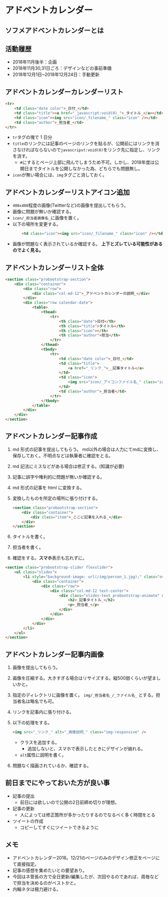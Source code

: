 # アドベントカレンダー

## ソフメアドベントカレンダーとは


## 活動履歴
- 2018年11月後半：企画
- 2018年11月30,31日ごろ：デザインなどの事前準備
- 2018年12月1日~2018年12月24日：手動更新

## アドベントカレンダーカレンダーリスト

```html
<tr>
    <td class="date color">_日付_</td>
    <td class="title"><a href="_javascript:void(0)_">_タイトル_</a></td>
    <td class="icon"><img src="icon/_filename_" class="icon" /></td>
    <td class="author">_担当者_</td>
</tr>
```

-   `tr`タグの塊で 1 日分
-   `title`のリンクには記事のページのリンクを貼るが、公開前にはリンクを消さなければならないので`javascripst:void(0)`をリンク先に指定し、リンクを消す。 
    - `#`にするとページ上部に飛んでしまうため不可。しかし、2018年度は公開日までタイトルを公開しなかった為、どちらでも問題無し。
-   `icon`が無い場合には、`img`タグごと消しておく。

## アドベントカレンダーリストアイコン追加
- `400x400`程度の画像(Twitterなど)の画像を提出してもらう。
- 画像に問題が無いか確認する。
- `icon/_担当者画像名_`に画像を置く。
- 以下の場所を変更する。
    ```html
        <td class="icon"><img src="icon/_filename_" class="icon" /></td>
    ```
- 画像が問題なく表示されているか確認する。
    **上下とズレている可能性があるのでよく見る。**


## アドベントカレンダーリスト全体

```html
<section class="probootstrap-section">
    <div class="container">
        <div class="row">
            <div class="col-md-12">_アドベントカレンダーの説明_</div>
        </div>
        <div class="row calendar-date">
            <table>
                <thead>
                    <tr>
                        <th class="date">日付</th>
                        <th class="title">タイトル</th>
                        <th class="icon"></th>
                        <th class="author">担当</th>
                    </tr>
                </thead>
                <tbody>
                    <tr>
                        <td class="date color">_日付_</td>
                        <td class="title">
                            <a href="_リンク_">__記事タイトル</a>
                        </td>
                        <td class="icon">
                            <img src="icon/_アイコンファイル名_" class="icon" />
                        </td>
                        <td class="author">_担当者</td>
                    </tr>
                </tbody>
            </table>
        </div>
    </div>
</section>
```

## アドベントカレンダー記事作成

1. md 形式の記事を提出してもらう。
    md以外の場合は人力にてmdに変換し、保存しておく。不明点などは執筆者に確認をとる。
1. md 記法にミスなどがある場合は修正する。(知識が必要)
1. 記事に誤字や権利的に問題が無いか確認する。
1. md 形式の記事を html に変換する。
1. 変換したものを所定の場所に張り付けする。

    ```html
    <section class="probootstrap-section">
        <div class="container">
            <div class="item">_ここに記事を入れる_</div>
        </div>
    </section>
    ```

1. タイトルを書く。
1. 担当者を書く。
1. 確認をする。**スマホ**表示も忘れずに。

```html
<section class="probootstrap-slider flexslider">
    <ul class="slides">
        <li style="background-image: url(/img/person_1.jpg);" class="overlay2">
            <div class="container">
                <div class="row">
                    <div class="col-md-12 text-center">
                        <div class="slides-text probootstrap-animate" data-animate-effect="fadeIn">
                            <h2>_記事タイトル_</h2>
                            <p>_担当者_</p>
                        </div>
                    </div>
                </div>
            </div>
        </li>
    </ul>
</section>
```

## アドベントカレンダー記事内画像

1. 画像を提出してもらう。
1. 画像を圧縮する。大きすぎる場合はリサイズする。縦500弱くらいが望ましいかと。
1. 指定のディレクトリに画像を置く。
   `img/_担当者名_/_ファイル名_`
   とする。担当者名は略名でも可。
1. リンクを記事内に張り付ける。
1. 以下の処理をする。

    ```html
    <img src="_リンク_" alt="_画像説明_" class="img-responsive" />
    ```

    - クラスを追加する。
        - 追加しないと、スマホで表示したときにデザインが崩れる。
    - `alt`属性に説明を書く。

1. 問題なく描画されているか、確認する。

## 前日までにやっておいた方が良い事
- 記事の提出
    - 前日には欲しいので公開の2日前締め切りが理想。
- 記事の更新
    - 人によっては修正箇所が多かったりするのでなるべく多く時間をとる
- ツイートの作成
    - コピーしてすぐにツイートできるように

## メモ
- アドベントカレンダー2018。12/21のページのみのデザイン修正をページにて直接指定。
- 記事の感想を集めたいとの要望あり。
- 今回はネ管長の方で全日更新/編集したが、次回やるのであれば、周毎などで担当を決めるのがベストかと。
- 内輪ネタは極力避ける。